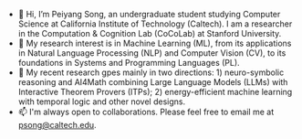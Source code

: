 - 👋 Hi, I’m Peiyang Song, an undergraduate student studying Computer Science at California Institute of Technology (Caltech). I am a researcher in the Computation & Cognition Lab (CoCoLab) at Stanford University.
- 👀 My research interest is in Machine Learning (ML), from its applications in Natural Language Processing (NLP) and Computer Vision (CV), to its foundations in Systems and Programming Languages (PL).
- 🌱 My recent research gpes mainly in two directions: 1) neuro-symbolic reasoning and AI4Math combining Large Language Models (LLMs) with Interactive Theorem Provers (ITPs); 2) energy-efficient machine learning with temporal logic and other novel designs.
- 📫 I'm always open to collaborations. Please feel free to email me at psong@caltech.edu.
<!---
Peiyang-Song/Peiyang-Song is a ✨ special ✨ repository because its `README.md` (this file) appears on your GitHub profile.
You can click the Preview link to take a look at your changes.
--->
